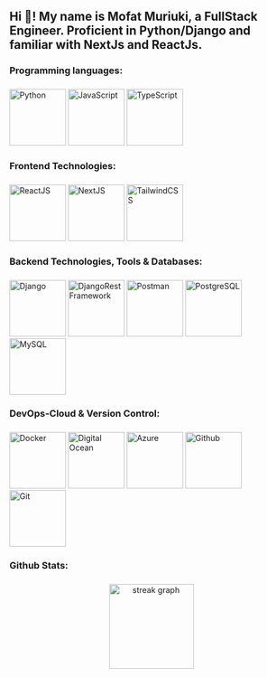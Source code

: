 <h2 align="left">Hi 👋! My name is Mofat Muriuki, a FullStack Engineer. Proficient in Python/Django and familiar with NextJs and ReactJs. </h2>

###
<h3 align="left"> Programming languages:

###
<div align="left">
  <img src="https://cdn.jsdelivr.net/gh/devicons/devicon@latest/icons/python/python-original-wordmark.svg" width="100" height="100" alt="Python" />     
  <img src="https://cdn.jsdelivr.net/gh/devicons/devicon@latest/icons/javascript/javascript-original.svg" width="100" height="100" alt="JavaScript"/> 
  <img src="https://cdn.jsdelivr.net/gh/devicons/devicon@latest/icons/typescript/typescript-original.svg" width="100" height="100" alt="TypeScript"/>
</div>

###

###
<h3 align="left"> Frontend Technologies:

###
<div align="left">
  <img src="https://cdn.jsdelivr.net/gh/devicons/devicon@latest/icons/react/react-original-wordmark.svg" width="100" height="100" alt="ReactJS"/>
  <img src="https://cdn.jsdelivr.net/gh/devicons/devicon@latest/icons/nextjs/nextjs-original.svg" width="100" height="100" alt="NextJS"/>      
  <img src="https://cdn.jsdelivr.net/gh/devicons/devicon@latest/icons/tailwindcss/tailwindcss-original-wordmark.svg" width="100" height="100" alt="TailwindCSS"/>
</div>

###

###
<h3 align="left"> Backend Technologies, Tools & Databases:

###
<div align="left">
  <img src="https://cdn.jsdelivr.net/gh/devicons/devicon@latest/icons/django/django-plain.svg" width="100" height="100" alt="Django"/>   
  <img src="https://cdn.jsdelivr.net/gh/devicons/devicon@latest/icons/djangorest/djangorest-original.svg" width="100" height="100" alt="DjangoRestFramework"/>
  <img src="https://cdn.jsdelivr.net/gh/devicons/devicon@latest/icons/postman/postman-original.svg" width="100" height="100" alt="Postman"/>
  <img src="https://cdn.jsdelivr.net/gh/devicons/devicon@latest/icons/postgresql/postgresql-original.svg" width="100" height="100" alt="PostgreSQL"/>
  <img src="https://cdn.jsdelivr.net/gh/devicons/devicon@latest/icons/mysql/mysql-original.svg" width="100" height="100" alt="MySQL"/>
</div>

###

###
<h3 align="left"> DevOps-Cloud & Version Control:

###
<div align="left">
  <img src="https://cdn.jsdelivr.net/gh/devicons/devicon@latest/icons/docker/docker-original.svg" width="100" height="100" alt="Docker"/>   
  <img src="https://cdn.jsdelivr.net/gh/devicons/devicon@latest/icons/digitalocean/digitalocean-original.svg" width="100" height="100" alt="Digital Ocean"/>
  <img src="https://cdn.jsdelivr.net/gh/devicons/devicon@latest/icons/azure/azure-original.svg" width="100" height="100" alt="Azure"/>
  <img src="https://cdn.jsdelivr.net/gh/devicons/devicon@latest/icons/github/github-original.svg" width="100" height="100" alt="Github"/>
  <img src="https://cdn.jsdelivr.net/gh/devicons/devicon@latest/icons/git/git-original.svg" width="100" height="100" alt="Git"/>
</div>

###

###
<h3 align="left"> Github Stats:
  
###
<div align="center">
  <img src="https://streak-stats.demolab.com?user=DAMunene&locale=en&mode=daily&theme=dracula&hide_border=false&border_radius=5&order=3" height="150" alt="streak graph"  />
</div>

###

###

